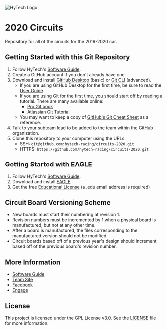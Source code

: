 ![HyTech Logo](https://hytechracing.gatech.edu/images/hytech_logo_small.png)

# 2020 Circuits

Repository for all of the circuits for the 2019-2020 car.

## Getting Started with this Git Repository
1. Follow HyTech's [Software Guide](https://docs.google.com/document/d/1GRkLYabQtMDBhLXM44oBZ6nKhDef6TY2_k2GFT-w2gI/edit?usp=sharing).
2. Create a GitHub account if you don't already have one.
3. Download and install [GitHub Desktop](https://desktop.github.com/) (basic) or [Git CLI](https://git-scm.com/book/en/v2/Getting-Started-Installing-Git) (advanced).
    * If you are using GitHub Desktop for the first time, be sure to read the [User Guide](https://help.github.com/desktop/guides/).
    * If you are using Git for the first time, you should start off by reading a tutorial. There are many available online:
        * [Pro Git book](https://git-scm.com/book/en/v2)
        * [Atlassian Git Tutorial](https://www.atlassian.com/git/tutorials/)
    * You may want to keep a copy of [GitHub's Git Cheat Sheet](https://services.github.com/kit/downloads/github-git-cheat-sheet.pdf) as a reference.
4. Talk to your subteam lead to be added to the team within the GitHub organization.
5. Clone this repository to your computer using the URLs:
    * SSH: `git@github.com:hytech-racing/circuits-2020.git`
    * HTTPS: `https://github.com/hytech-racing/circuits-2020.git`

## Getting Started with EAGLE
1. Follow HyTech's [Software Guide](https://docs.google.com/document/d/1GRkLYabQtMDBhLXM44oBZ6nKhDef6TY2_k2GFT-w2gI/edit?usp=sharing).
2. Download and install [EAGLE](https://www.autodesk.com/products/eagle/overview)
3. Get the free [Educational License](https://www.autodesk.com/education/free-software/eagle) (a .edu email address is required)

<!-- ## View on CADLAB
View design diffs on [CADLAB.io](https://cadlab.io/project/1277).
 -->

## Circuit Board Versioning Scheme
* New boards must start their numbering at revision 1.
* Revision numbers must be incremented by 1 when a physical board is manufactured, but not at any other time.
* After a board is manufactured, the files corresponding to the manufactured version should not be modified.
* Circuit boards based off of a previous year's design should increment based off of the previous board's revision number.

## More Information
* [Software Guide](https://docs.google.com/document/d/1GRkLYabQtMDBhLXM44oBZ6nKhDef6TY2_k2GFT-w2gI/edit?usp=sharing)
* [Team Site](https://hytechracing.gatech.edu/)
* [Facebook](https://www.facebook.com/HyTechRacing/)
* [Engage](https://gatech.campuslabs.com/engage/organization/hytech-racing)

## License
This project is licensed under the GPL License v3.0. See the [LICENSE](LICENSE) file for more information.
